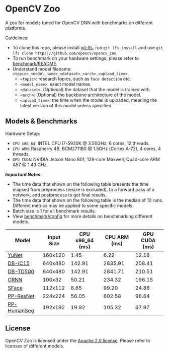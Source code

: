 # OpenCV Zoo

A zoo for models tuned for OpenCV DNN with benchmarks on different platforms.

Guidelines:
- To clone this repo, please install [git-lfs](https://git-lfs.github.com/), run `git lfs install` and use `git lfs clone https://github.com/opencv/opencv_zoo`.
- To run benchmark on your hardware settings, please refer to [benchmark/README](./benchmark/README.md).
- Understand model filename: `<topic>_<model_name>_<dataset>_<arch>_<upload_time>`
    - `<topic>`: research topics, such as `face detection` etc.
    - `<model_name>`: exact model names.
    - `<dataset>`: (Optional) the dataset that the model is trained with.
    - `<arch>`: (Optional) the backbone architecture of the model.
    - `<upload_time>`: the time when the model is uploaded, meaning the latest version of this model unless specified.

## Models & Benchmarks

Hardware Setup:
- `CPU x86_64`: INTEL CPU i7-5930K @ 3.50GHz, 6 cores, 12 threads.
- `CPU ARM`: Raspberry 4B, BCM2711B0 @ 1.5GHz (Cortex A-72), 4 cores, 4 threads.
- `GPU CUDA`: NVIDIA Jetson Nano B01, 128-core Maxwell, Quad-core ARM A57 @ 1.43 GHz.

***Important Notes***:
- The time data that shown on the following table presents the time elapsed from preprocess (resize is excluded), to a forward pass of a network, and postprocess to get final results.
- The time data that shown on the following table is the median of 10 runs. Different metrics may be applied to some specific models.
- Batch size is 1 for all benchmark results.
- View [benchmark/config](./benchmark/config) for more details on benchmarking different models.

| Model | Input Size | CPU x86_64 (ms) | CPU ARM (ms) | GPU CUDA (ms) |
|-------|------------|-----------------|--------------|---------------|
| [YuNet](./models/face_detection_yunet)   | 160x120 | 1.45   | 6.22    | 12.18 |
| [DB-IC15](./models/text_detection_db)    | 640x480 | 142.91 | 2835.91 | 208.41 |
| [DB-TD500](./models/text_detection_db)   | 640x480 | 142.91 | 2841.71 | 210.51 |
| [CRNN](./models/text_recognition_crnn)   | 100x32  | 50.21  | 234.32  | 196.15 |
| [SFace](./models/face_recognition_sface) | 112x112 | 8.65 | 99.20 | 24.88 |
| [PP-ResNet](./models/image_classification_ppresnet) | 224x224 | 56.05 | 602.58 | 98.64 |
| [PP-HumanSeg](./models/human_segmentation_pphumanseg) | 192x192 | 19.92 | 105.32 | 67.97 |

## License

OpenCV Zoo is licensed under the [Apache 2.0 license](./LICENSE). Please refer to licenses of different models.
